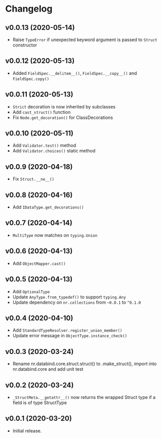 # Changelog

## v0.0.13 (2020-05-14)

* Raise `TypeError` if unexpected keyword argument is passed to `Struct` constructor

## v0.0.12 (2020-05-13)

* Added `FieldSpec.__delitem__()`, `FieldSpec.__copy__()` and `FieldSpec.copy()`

## v0.0.11 (2020-05-13)

* `Strict` decoration is now inherited by subclasses
* Add `cast_struct()` function
* Fix `Node.get_decoration()` for ClassDecorations

## v0.0.10 (2020-05-11)

* Add `Validator.test()` method
* Add `Validator.choices()` static method

## v0.0.9 (2020-04-18)

* Fix `Struct.__ne__()`

## v0.0.8 (2020-04-16)

* Add `IDataType.get_decorations()`

## v0.0.7 (2020-04-14)

* `MultiType` now matches on `typing.Union`

## v0.0.6 (2020-04-13)

* Add `ObjectMapper.cast()`

## v0.0.5 (2020-04-13)

* Add `OptionalType`
* Update `AnyType.from_typedef()` to support `typing.Any`
* Update dependency on `nr.collections` from `~0.0.1` to `^0.1.0`

## v0.0.4 (2020-04-10)

* Add `StandardTypeResolver.register_union_member()`
* Update error message in `ObjectType.instance_check()`

## v0.0.3 (2020-03-24)

* Rename nr.databind.core.struct.struct() to .make_struct(), import into nr.databind.core and add unit test

## v0.0.2 (2020-03-24)

* `_StructMeta.__getattr__()` now returns the wrapped Struct type if a field is of type StructType

## v0.0.1 (2020-03-20)

* Initial release.
